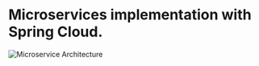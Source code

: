 # Microservices implementation with Spring Cloud.

![Microservice Architecture](https://user-images.githubusercontent.com/35077725/120837010-20a1bb80-c55e-11eb-9302-7e5f4cd4f4bc.PNG)

